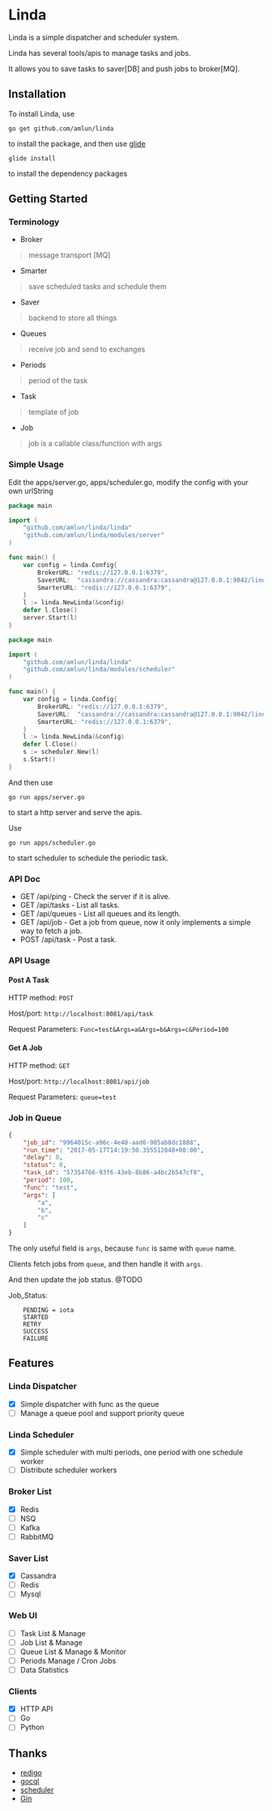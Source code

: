 # Linda

Linda is a simple dispatcher and scheduler system.

Linda has several tools/apis to manage tasks and jobs.

It allows you to save tasks to saver[DB] and push jobs to broker[MQ].

## Installation

To install Linda, use 

`go get github.com/amlun/linda`

to install the package, and then use [glide](https://glide.sh/)

`glide install`

to install the dependency packages

## Getting Started

### Terminology

* Broker
> message transport [MQ]

* Smarter
> save scheduled tasks and schedule them

* Saver
> backend to store all things

* Queues
> receive job and send to exchanges

* Periods
> period of the task

* Task
> template of job

* Job
> job is a callable class/function with args 


### Simple Usage

Edit the apps/server.go, apps/scheduler.go, modify the config with your own urlString

```go
package main

import (
	"github.com/amlun/linda/linda"
	"github.com/amlun/linda/modules/server"
)

func main() {
	var config = linda.Config{
		BrokerURL: "redis://127.0.0.1:6379",
		SaverURL:  "cassandra://cassandra:cassandra@127.0.0.1:9042/linda",
		SmarterURL: "redis://127.0.0.1:6379",
	}
	l := linda.NewLinda(&config)
	defer l.Close()
	server.Start(l)
}
```

```go
package main

import (
	"github.com/amlun/linda/linda"
	"github.com/amlun/linda/modules/scheduler"
)

func main() {
	var config = linda.Config{
		BrokerURL: "redis://127.0.0.1:6379",
		SaverURL:  "cassandra://cassandra:cassandra@127.0.0.1:9042/linda",
		SmarterURL: "redis://127.0.0.1:6379",
	}
	l := linda.NewLinda(&config)
	defer l.Close()
	s := scheduler.New(l)
	s.Start()
}

```

And then use

`go run apps/server.go`

to start a http server and serve the apis.

Use

`go run apps/scheduler.go`

to start scheduler to schedule the periodic task.


### API Doc

 * GET /api/ping - Check the server if it is alive.
 * GET /api/tasks - List all tasks.
 * GET /api/queues - List all queues and its length.
 * GET /api/job - Get a job from queue, now it only implements a simple way to fetch a job.
 * POST /api/task - Post a task.
 
### API Usage 

#### Post A Task
HTTP method: `POST`

Host/port: `http://localhost:8081/api/task`

Request Parameters: `Func=test&Args=a&Args=b&Args=c&Period=100`

#### Get A Job
HTTP method: `GET`

Host/port: `http://localhost:8081/api/job`

Request Parameters: `queue=test`

### Job in Queue

```json
{
    "job_id": "9964015c-a96c-4e48-aad6-985ab8dc1888",
    "run_time": "2017-05-17T14:19:50.355512848+08:00",
    "delay": 0,
    "status": 0,
    "task_id": "57354766-93f6-43eb-8b86-a4bc2b547cf8",
    "period": 100,
    "func": "test",
    "args": [
        "a",
        "b",
        "c"
    ]
}
```
The only useful field is `args`, because `func` is same with `queue` name.

Clients fetch jobs from `queue`, and then handle it with `args`.

And then update the job status. @TODO

Job_Status:

```
	PENDING = iota
	STARTED 
	RETRY   
	SUCCESS 
	FAILURE 
```

## Features

### Linda Dispatcher

 - [x] Simple dispatcher with func as the queue
 - [ ] Manage a queue pool and support priority queue
 
### Linda Scheduler

 - [x] Simple scheduler with multi periods, one period with one schedule worker
 - [ ] Distribute scheduler workers

### Broker List

 - [x] Redis
 - [ ] NSQ
 - [ ] Kafka
 - [ ] RabbitMQ

### Saver List

 - [x] Cassandra
 - [ ] Redis
 - [ ] Mysql
 
### Web UI

 - [ ] Task List & Manage
 - [ ] Job List & Manage
 - [ ] Queue List & Manage & Monitor
 - [ ] Periods Manage / Cron Jobs
 - [ ] Data Statistics
 
### Clients
 - [x] HTTP API
 - [ ] Go
 - [ ] Python
 
## Thanks

* [redigo](https://github.com/garyburd/redigo)
* [gocql](https://github.com/gocql/gocql)
* [scheduler](https://github.com/carlescere/scheduler)
* [Gin](https://github.com/gin-gonic/gin)